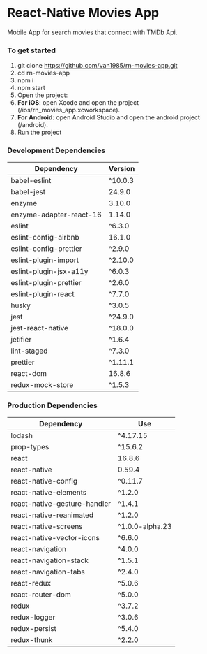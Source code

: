 # React-Native Movies App
Mobile App for search movies that connect with TMDb Api.

### To get started
1. git clone https://github.com/van1985/rn-movies-app.git
2. cd rn-movies-app
3. npm i
4. npm start
5. Open the project:
  1. <b>For iOS</b>: open Xcode and open the project (/ios/rn_movies_app.xcworkspace).
  2. <b>For Android</b>: open Android Studio and open the android project (/android).
6. Run the project

### Development Dependencies
| **Dependency** | **Version** |
|----------|-------|
|babel-eslint| ^10.0.3 |
|babel-jest| 24.9.0 |
|enzyme| 3.10.0|
|enzyme-adapter-react-16| 1.14.0|
|eslint |^6.3.0 |
|eslint-config-airbnb |16.1.0|
|eslint-config-prettier| ^2.9.0|
|eslint-plugin-import |^2.10.0|
|eslint-plugin-jsx-a11y| ^6.0.3|
|eslint-plugin-prettier| ^2.6.0|
|eslint-plugin-react| ^7.7.0 |
|husky| ^3.0.5|
|jest| ^24.9.0 |
|jest-react-native| ^18.0.0|
|jetifier| ^1.6.4|
|lint-staged| ^7.3.0 |
|prettier| ^1.11.1 |
|react-dom| 16.8.6 |
|redux-mock-store| ^1.5.3||

### Production Dependencies
| **Dependency** | **Use** |
|----------|-------|
|lodash|^4.17.15|
|prop-types|^15.6.2|
|react|16.8.6|
|react-native|0.59.4|
|react-native-config|^0.11.7|
|react-native-elements|^1.2.0|
|react-native-gesture-handler|^1.4.1|
|react-native-reanimated|^1.2.0|
|react-native-screens|^1.0.0-alpha.23|
|react-native-vector-icons|^6.6.0|
|react-navigation|^4.0.0|
|react-navigation-stack|^1.5.1|
|react-navigation-tabs|^2.4.0|
|react-redux|^5.0.6|
|react-router-dom|^5.0.0|
|redux|^3.7.2|
|redux-logger|^3.0.6|
|redux-persist|^5.4.0|
|redux-thunk|^2.2.0|
